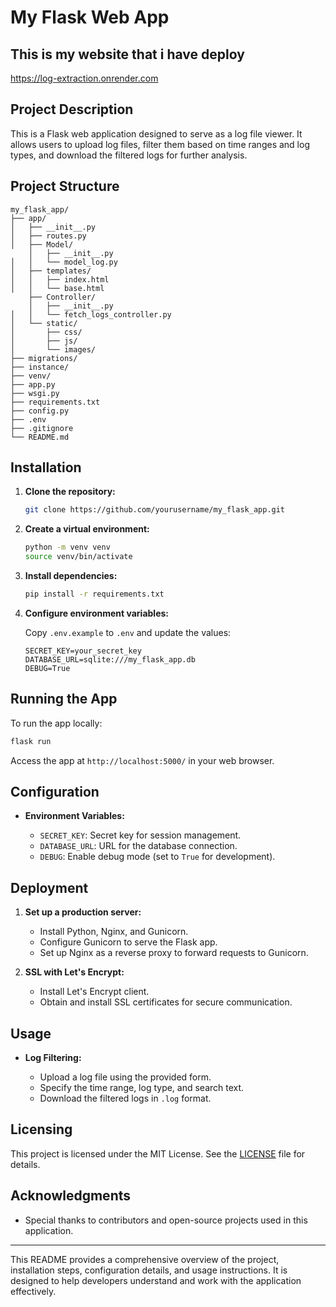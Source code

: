 # My Flask Web App

## This is my website that i have deploy 
https://log-extraction.onrender.com

## Project Description

This is a Flask web application designed to serve as a log file viewer. It allows users to upload log files, filter them based on time ranges and log types, and download the filtered logs for further analysis.

## Project Structure

```
my_flask_app/
├── app/
│   ├── __init__.py
│   ├── routes.py
│   ├── Model/
    │   ├── __init__.py
│   │   └── model_log.py     
│   ├── templates/
│   │   ├── index.html
│   │   └── base.html
    ├── Controller/
    │   ├── __init__.py
│   │   └── fetch_logs_controller.py
│   └── static/
│       ├── css/
│       ├── js/
│       └── images/
├── migrations/
├── instance/
├── venv/
├── app.py
├── wsgi.py
├── requirements.txt
├── config.py
├── .env
├── .gitignore
└── README.md
```

## Installation

1. **Clone the repository:**

   ```bash
   git clone https://github.com/yourusername/my_flask_app.git
   ```

2. **Create a virtual environment:**

   ```bash
   python -m venv venv
   source venv/bin/activate
   ```

3. **Install dependencies:**

   ```bash
   pip install -r requirements.txt
   ```

4. **Configure environment variables:**

   Copy `.env.example` to `.env` and update the values:

   ```
   SECRET_KEY=your_secret_key
   DATABASE_URL=sqlite:///my_flask_app.db
   DEBUG=True
   ```

## Running the App

To run the app locally:

```bash
flask run
```

Access the app at `http://localhost:5000/` in your web browser.

## Configuration

- **Environment Variables:**

  - `SECRET_KEY`: Secret key for session management.
  - `DATABASE_URL`: URL for the database connection.
  - `DEBUG`: Enable debug mode (set to `True` for development).

## Deployment

1. **Set up a production server:**

   - Install Python, Nginx, and Gunicorn.
   - Configure Gunicorn to serve the Flask app.
   - Set up Nginx as a reverse proxy to forward requests to Gunicorn.

2. **SSL with Let's Encrypt:**

   - Install Let's Encrypt client.
   - Obtain and install SSL certificates for secure communication.

## Usage

- **Log Filtering:**

  - Upload a log file using the provided form.
  - Specify the time range, log type, and search text.
  - Download the filtered logs in `.log` format.

## Licensing

This project is licensed under the MIT License. See the [LICENSE](LICENSE) file for details.

## Acknowledgments

- Special thanks to contributors and open-source projects used in this application.

---

This README provides a comprehensive overview of the project, installation steps, configuration details, and usage instructions. It is designed to help developers understand and work with the application effectively.
